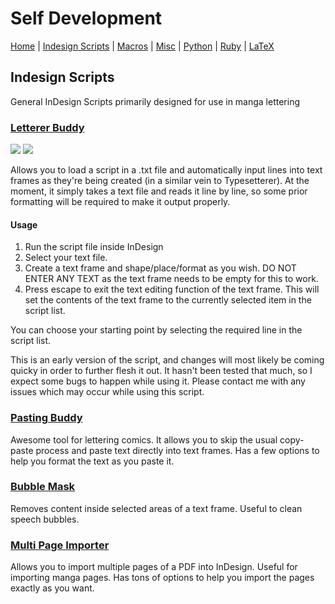 # Self Development

[Home][README_self_development] | [Indesign Scripts][README_indesign_scripts] | [Macros][README_macros] | [Misc][README_misc] | [Python][README_python] | [Ruby][README_ruby] | [LaTeX][README_tex]

## Indesign Scripts

General InDesign Scripts primarily designed for use in manga lettering

### [Letterer Buddy][LettererBuddy]

![](https://i.imgur.com/GlA0Mjr.png) ![](https://i.imgur.com/qwmELup.png)

Allows you to load a script in a .txt file and automatically input lines into text frames as they're being created (in a similar vein to Typesetterer). At the moment, it simply takes a text file and reads it line by line, so some prior formatting will be required to make it output properly.

#### Usage

1. Run the script file inside InDesign
2. Select your text file.
3. Create a text frame and shape/place/format as you wish. DO NOT ENTER ANY TEXT as the text frame needs to be empty for this to work.
4. Press escape to exit the text editing function of the text frame. This will set the contents of the text frame to the currently selected item in the script list.

You can choose your starting point by selecting the required line in the script list.

This is an early version of the script, and changes will most likely be coming quicky in order to further flesh it out. It hasn't been tested that much, so I expect some bugs to happen while using it. Please contact me with any issues which may occur while using this script.

### [Pasting Buddy][PastingBuddy]

Awesome tool for lettering comics. It allows you to skip the usual copy-paste process and paste text directly into text frames. Has a few options to help you format the text as you paste it.

### [Bubble Mask][Bubble_Mask]

Removes content inside selected areas of a text frame. Useful to clean speech bubbles.

### [Multi Page Importer][MultiPageImporter]

Allows you to import multiple pages of a PDF into InDesign. Useful for importing manga pages. Has tons of options to help you import the pages exactly as you want.

<!-- URLS -->

[README_self_development]: ../README.md
[README_indesign_scripts]: README.md
[README_macros]: ../macros/README.md
[README_misc]: ../misc/README.md
[README_python]: ../python/README.md
[README_ruby]: ../ruby/README.md
[README_tex]: ../tex/README.md

<!-- URLS -->

[LettererBuddy]: ./lettererbuddy.jsx
[PastingBuddy]: ./.Pasting%20Buddy.jsx
[Bubble_Mask]: ./Bubble_Mask.atn
[MultiPageImporter]: ./MultiPageImporter.jsx
